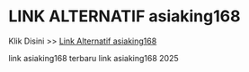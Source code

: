 # LINK ALTERNATIF asiaking168

Klik Disini >> <a href="https://linksto.pages.dev/">Link Alternatif asiaking168 </a>

link asiaking168 terbaru
link asiaking168 2025